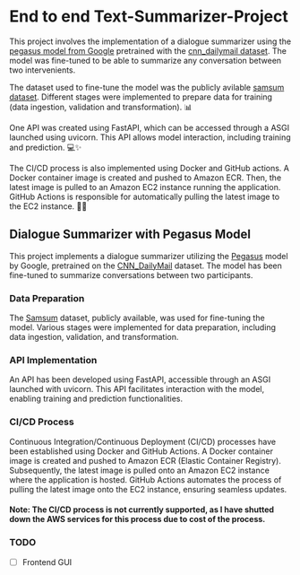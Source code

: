 # End to end Text-Summarizer-Project

This project involves the implementation of a dialogue summarizer using the [pegasus model from Google](https://huggingface.co/google/pegasus-cnn_dailymail) pretrained with the [cnn_dailymail dataset](https://huggingface.co/datasets/cnn_dailymail). The model was fine-tuned to be able to summarize any conversation between two intervenients.

The dataset used to fine-tune the model was the publicly avilable [samsum dataset](https://huggingface.co/datasets/samsum). Different stages were implemented to prepare data for training (data ingestion, validation and transformation). 📊

One API was created using FastAPI, which can be accessed through a ASGI launched using uvicorn. This API allows model interaction, including training and prediction. 💻✨

The CI/CD process is also implemented using Docker and GitHub actions. A Docker container image is created and pushed to Amazon ECR. Then, the latest image is pulled to an Amazon EC2 instance running the application. GitHub Actions is responsible for automatically pulling the latest image to the EC2 instance. 🐳🚀

## Dialogue Summarizer with Pegasus Model

This project implements a dialogue summarizer utilizing the [Pegasus](https://huggingface.co/google/pegasus-cnn_dailymail) model by Google, pretrained on the [CNN_DailyMail](https://huggingface.co/datasets/cnn_dailymail) dataset. The model has been fine-tuned to summarize conversations between two participants.

### Data Preparation

The [Samsum](https://huggingface.co/datasets/samsum) dataset, publicly available, was used for fine-tuning the model. Various stages were implemented for data preparation, including data ingestion, validation, and transformation.

### API Implementation

An API has been developed using FastAPI, accessible through an ASGI launched with uvicorn. This API facilitates interaction with the model, enabling training and prediction functionalities.

### CI/CD Process

Continuous Integration/Continuous Deployment (CI/CD) processes have been established using Docker and GitHub Actions. A Docker container image is created and pushed to Amazon ECR (Elastic Container Registry). Subsequently, the latest image is pulled onto an Amazon EC2 instance where the application is hosted. GitHub Actions automates the process of pulling the latest image onto the EC2 instance, ensuring seamless updates.

#### **Note: The CI/CD process is not currently supported, as I have shutted down the AWS services for this process due to cost of the process.**

### TODO
* [ ] Frontend GUI